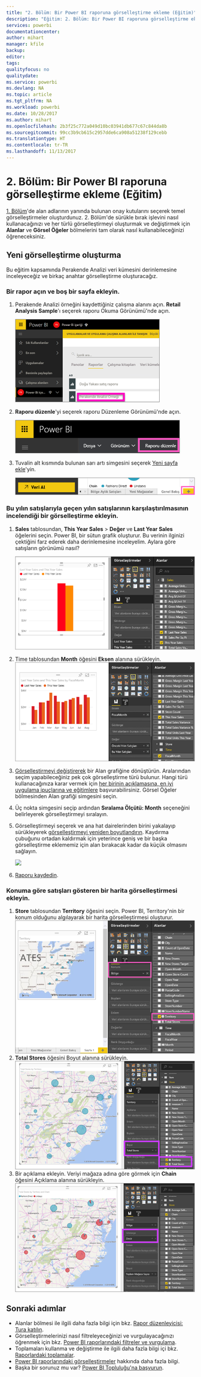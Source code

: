 ```yaml
---
title: "2. Bölüm: Bir Power BI raporuna görselleştirme ekleme (Eğitim)"
description: "Eğitim: 2. Bölüm: Bir Power BI raporuna görselleştirme ekleme"
services: powerbi
documentationcenter: 
author: mihart
manager: kfile
backup: 
editor: 
tags: 
qualityfocus: no
qualitydate: 
ms.service: powerbi
ms.devlang: NA
ms.topic: article
ms.tgt_pltfrm: NA
ms.workload: powerbi
ms.date: 10/28/2017
ms.author: mihart
ms.openlocfilehash: 2b3f25c772a049d10bc03941db677c67c844da8b
ms.sourcegitcommit: 99cc3b9cb615c2957dde6ca908a51238f129cebb
ms.translationtype: HT
ms.contentlocale: tr-TR
ms.lasthandoff: 11/13/2017
---
```

# <a name="part-2-add-visualizations-to-a-power-bi-report-tutorial"></a>2. Bölüm: Bir Power BI raporuna görselleştirme ekleme (Eğitim)
[1. Bölüm](power-bi-report-add-visualizations-ii.md)'de alan adlarının yanında bulunan onay kutularını seçerek temel görselleştirmeler oluşturdunuz.  2. Bölüm'de sürükle bırak işlevini nasıl kullanacağınızı ve her türlü görselleştirmeyi oluşturmak ve değiştirmek için **Alanlar** ve **Görsel Öğeler** bölmelerini tam olarak nasıl kullanabileceğinizi öğreneceksiniz.

## <a name="create-a-new-visualization"></a>Yeni görselleştirme oluşturma
Bu eğitim kapsamında Perakende Analizi veri kümesini derinlemesine inceleyeceğiz ve birkaç anahtar görselleştirme oluşturacağız.

### <a name="open-a-report-and-add-a-new-blank-page"></a>Bir rapor açın ve boş bir sayfa ekleyin.
1. Perakende Analizi örneğini kaydettiğiniz çalışma alanını açın. **Retail Analysis Sample**'ı seçerek raporu Okuma Görünümü'nde açın.
   
   ![](media/power-bi-report-add-visualizations-ii/power-bi-open-report.png)
2. **Raporu düzenle**'yi seçerek raporu Düzenleme Görünümü'nde açın.
   
   ![](media/power-bi-report-add-visualizations-ii/editreport1.png)
3. Tuvalin alt kısmında bulunan sarı artı simgesini seçerek [Yeni sayfa ekle](power-bi-report-add-page.md)'yin.
   
   ![](media/power-bi-report-add-visualizations-ii/pbi_addreportpage.png)

### <a name="add-a-visualization-that-looks-at-this-years-sales-compared-to-last-year"></a>Bu yılın satışlarıyla geçen yılın satışlarının karşılaştırılmasının incelendiği bir görselleştirme ekleyin.
1. **Sales** tablosundan, **This Year Sales** > **Değer** ve **Last Year Sales** öğelerini seçin. Power BI, bir sütun grafik oluşturur.  Bu verinin ilginizi çektiğini farz ederek daha derinlemesine inceleyelim. Aylara göre satışların görünümü nasıl?  
   
   ![](media/power-bi-report-add-visualizations-ii/pbi_part2_4bnew.png)
2. Time tablosundan **Month** öğesini **Eksen** alanına sürükleyin.  
   ![](media/power-bi-report-add-visualizations-ii/pbi_part2_5newnew.png)
3. [Görselleştirmeyi değiştirerek](power-bi-report-change-visualization-type.md) bir Alan grafiğine dönüştürün.  Aralarından seçim yapabileceğiniz pek çok görselleştirme türü bulunur. Hangi türü kullanacağınıza karar vermek için [her birinin açıklamasına, en iyi uygulama ipuçlarına ve eğitimlere](power-bi-visualization-types-for-reports-and-q-and-a.md) başvurabilirsiniz. Görsel Öğeler bölmesinden Alan grafiği simgesini seçin.
4. Üç nokta simgesini seçip ardından **Sıralama Ölçütü: Month** seçeneğini belirleyerek görselleştirmeyi sıralayın.
5. Görselleştirmeyi seçerek ve ana hat dairelerinden birini yakalayıp sürükleyerek [görselleştirmeyi yeniden boyutlandırın](power-bi-visualization-move-and-resize.md). Kaydırma çubuğunu ortadan kaldırmak için yeterince geniş ve bir başka görselleştirme eklememiz için alan bırakacak kadar da küçük olmasını sağlayın.
   
   ![](media/power-bi-report-add-visualizations-ii/pbi_part2_7b.png)
6. [Raporu kaydedin](service-report-save.md).

### <a name="add-a-map-visualization-that-looks-at-sales-by-location"></a>Konuma göre satışları gösteren bir harita görselleştirmesi ekleyin.
1. **Store** tablosundan **Territory** öğesini seçin. Power BI, Territory'nin bir konum olduğunu algılayarak bir harita görselleştirmesi oluşturur.  
   ![](media/power-bi-report-add-visualizations-ii/pbi_part2_8newnew.png)
2. **Total Stores** öğesini Boyut alanına sürükleyin.  
   ![](media/power-bi-report-add-visualizations-ii/power-bi-add-visual-to-a-reportnew.png)
3. Bir açıklama ekleyin.  Veriyi mağaza adına göre görmek için **Chain** öğesini Açıklama alanına sürükleyin.  
   ![](media/power-bi-report-add-visualizations-ii/power-bi-add-visual-to-a-report-3new.png)

## <a name="next-steps"></a>Sonraki adımlar
* Alanlar bölmesi ile ilgili daha fazla bilgi için bkz. [Rapor düzenleyicisi: Tura katılın](service-the-report-editor-take-a-tour.md).   
* Görselleştirmelerinizi nasıl filtreleyeceğinizi ve vurgulayacağınızı öğrenmek için bkz. [Power BI raporlarındaki filtreler ve vurgulama](power-bi-reports-filters-and-highlighting.md).  
* Toplamaları kullanma ve değiştirme ile ilgili daha fazla bilgi içi bkz. [Raporlardaki toplamalar](service-aggregates.md).  
* [Power BI raporlarındaki görselleştirmeler](power-bi-report-visualizations.md) hakkında daha fazla bilgi.  
* Başka bir sorunuz mu var? [Power BI Topluluğu'na başvurun](http://community.powerbi.com/).


